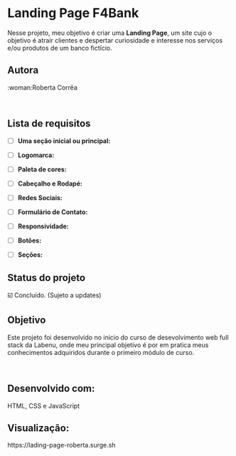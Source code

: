 # Landing Page F4Bank
Nesse projeto, meu objetivo é criar uma **Landing Page**, um site cujo o objetivo é atrair clientes e despertar curiosidade e interesse nos serviços e/ou produtos de um banco fictício.<br/>

## Autora
<p align ="justify"> :woman:Roberta Corrêa</p>

<br/>

## Lista de requisitos

- [ ] **Uma seção inicial ou principal:** 
	
- [ ] **Logomarca:** 

- [ ] **Paleta de cores:** 	

- [ ] **Cabeçalho e Rodapé:**

- [ ] **Redes Sociais:**

- [ ] **Formulário de Contato:**
      
- [ ] **Responsividade:** 

- [ ] **Botões:** 

- [ ] **Seções:**
      <br/>
## Status do projeto
      
<p>☑️ Concluído. (Sujeto a updates) <p/>
	
## Objetivo
	
<p> Este projeto foi desenvolvido no inicio do curso de desevolvimento web full stack da Labenu, onde meu principal objetivo é por em pratica meus conhecimentos adquiridos durante o primeiro módulo de curso. </p>
<br/>

## Desenvolvido com:

<p>HTML, CSS e JavaScript <p/>
	
## Visualização:
<p> https://lading-page-roberta.surge.sh </p>
